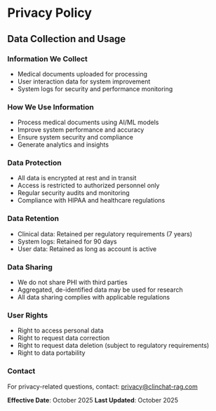 # Privacy Policy

## Data Collection and Usage

### Information We Collect
- Medical documents uploaded for processing
- User interaction data for system improvement
- System logs for security and performance monitoring

### How We Use Information
- Process medical documents using AI/ML models
- Improve system performance and accuracy
- Ensure system security and compliance
- Generate analytics and insights

### Data Protection
- All data is encrypted at rest and in transit
- Access is restricted to authorized personnel only
- Regular security audits and monitoring
- Compliance with HIPAA and healthcare regulations

### Data Retention
- Clinical data: Retained per regulatory requirements (7 years)
- System logs: Retained for 90 days
- User data: Retained as long as account is active

### Data Sharing
- We do not share PHI with third parties
- Aggregated, de-identified data may be used for research
- All data sharing complies with applicable regulations

### User Rights
- Right to access personal data
- Right to request data correction
- Right to request data deletion (subject to regulatory requirements)
- Right to data portability

### Contact
For privacy-related questions, contact: privacy@clinchat-rag.com

**Effective Date**: October 2025
**Last Updated**: October 2025